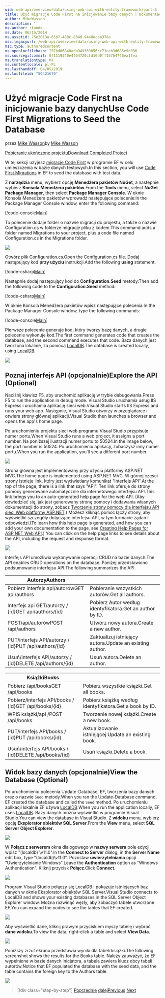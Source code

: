 ```yaml
---
uid: web-api/overview/data/using-web-api-with-entity-framework/part-3
title: Użyć migracje Code First na inicjowanie bazy danych | Dokumentacja firmy Microsoft
author: MikeWasson
description: ''
ms.author: riande
ms.date: 06/16/2014
ms.assetid: 76e2013a-65b7-488c-834d-9448ecea378e
msc.legacyurl: /web-api/overview/data/using-web-api-with-entity-framework/part-3
msc.type: authoredcontent
ms.openlocfilehash: 257bd06848adb949330856cc71eeb3d685e9d036
ms.sourcegitcommit: 0f1119340e4464720cfd16d0ff15764746ea1fea
ms.translationtype: MT
ms.contentlocale: pl-PL
ms.lasthandoff: 04/09/2019
ms.locfileid: "59421670"
---
```

# <a name="use-code-first-migrations-to-seed-the-database"></a><span data-ttu-id="27878-102">Użyć migracje Code First na inicjowanie bazy danych</span><span class="sxs-lookup"><span data-stu-id="27878-102">Use Code First Migrations to Seed the Database</span></span>

<span data-ttu-id="27878-103">przez [Mike Wasson](https://github.com/MikeWasson)</span><span class="sxs-lookup"><span data-stu-id="27878-103">by [Mike Wasson](https://github.com/MikeWasson)</span></span>

[<span data-ttu-id="27878-104">Pobieranie ukończone projektu</span><span class="sxs-lookup"><span data-stu-id="27878-104">Download Completed Project</span></span>](https://github.com/MikeWasson/BookService)

<span data-ttu-id="27878-105">W tej sekcji użyjesz [migracje Code First](https://msdn.microsoft.com/data/jj591621) w programie EF w celu umieszczenia w bazie danych testowych.</span><span class="sxs-lookup"><span data-stu-id="27878-105">In this section, you will use [Code First Migrations](https://msdn.microsoft.com/data/jj591621) in EF to seed the database with test data.</span></span>

<span data-ttu-id="27878-106">Z **narzędzia** menu, wybierz opcję **Menedżera pakietów NuGet**, a następnie wybierz **Konsola Menedżera pakietów**.</span><span class="sxs-lookup"><span data-stu-id="27878-106">From the **Tools** menu, select **NuGet Package Manager**, then select **Package Manager Console**.</span></span> <span data-ttu-id="27878-107">W oknie Konsola Menedżera pakietów wprowadź następujące polecenie:</span><span class="sxs-lookup"><span data-stu-id="27878-107">In the Package Manager Console window, enter the following command:</span></span>

[!code-console[Main](part-3/samples/sample1.cmd)]

<span data-ttu-id="27878-108">To polecenie dodaje folder o nazwie migracji do projektu, a także o nazwie Configuration.cs w folderze migracje pliku z kodem.</span><span class="sxs-lookup"><span data-stu-id="27878-108">This command adds a folder named Migrations to your project, plus a code file named Configuration.cs in the Migrations folder.</span></span>

![](part-3/_static/image1.png)

<span data-ttu-id="27878-109">Otwórz plik Configuration.cs.</span><span class="sxs-lookup"><span data-stu-id="27878-109">Open the Configuration.cs file.</span></span> <span data-ttu-id="27878-110">Dodaj następujący kod **przy użyciu** instrukcji.</span><span class="sxs-lookup"><span data-stu-id="27878-110">Add the following **using** statement.</span></span>

[!code-csharp[Main](part-3/samples/sample2.cs)]

<span data-ttu-id="27878-111">Następnie dodaj następujący kod do **Configuration.Seed** metody:</span><span class="sxs-lookup"><span data-stu-id="27878-111">Then add the following code to the **Configuration.Seed** method:</span></span>

[!code-csharp[Main](part-3/samples/sample3.cs)]

<span data-ttu-id="27878-112">W oknie Konsola Menedżera pakietów wpisz następujące polecenia:</span><span class="sxs-lookup"><span data-stu-id="27878-112">In the Package Manager Console window, type the following commands:</span></span>

[!code-console[Main](part-3/samples/sample4.cmd)]

<span data-ttu-id="27878-113">Pierwsze polecenie generuje kod, który tworzy bazę danych, a drugie polecenie wykonuje kod.</span><span class="sxs-lookup"><span data-stu-id="27878-113">The first command generates code that creates the database, and the second command executes that code.</span></span> <span data-ttu-id="27878-114">Baza danych jest tworzona lokalnie, za pomocą [LocalDB](https://msdn.microsoft.com/library/hh510202.aspx).</span><span class="sxs-lookup"><span data-stu-id="27878-114">The database is created locally, using [LocalDB](https://msdn.microsoft.com/library/hh510202.aspx).</span></span>

![](part-3/_static/image2.png)

## <a name="explore-the-api-optional"></a><span data-ttu-id="27878-115">Poznaj interfejs API (opcjonalnie)</span><span class="sxs-lookup"><span data-stu-id="27878-115">Explore the API (Optional)</span></span>

<span data-ttu-id="27878-116">Naciśnij klawisz F5, aby uruchomić aplikację w trybie debugowania.</span><span class="sxs-lookup"><span data-stu-id="27878-116">Press F5 to run the application in debug mode.</span></span> <span data-ttu-id="27878-117">Visual Studio uruchamia usług IIS Express i uruchamia aplikację sieci web.</span><span class="sxs-lookup"><span data-stu-id="27878-117">Visual Studio starts IIS Express and runs your web app.</span></span> <span data-ttu-id="27878-118">Następnie, Visual Studio otworzy w przeglądarce i otwiera strony głównej aplikacji.</span><span class="sxs-lookup"><span data-stu-id="27878-118">Visual Studio then launches a browser and opens the app's home page.</span></span>

<span data-ttu-id="27878-119">Po uruchomieniu projektu sieci web programu Visual Studio przypisuje numer portu.</span><span class="sxs-lookup"><span data-stu-id="27878-119">When Visual Studio runs a web project, it assigns a port number.</span></span> <span data-ttu-id="27878-120">Na poniższej ilustracji numer portu to 50524.</span><span class="sxs-lookup"><span data-stu-id="27878-120">In the image below, the port number is 50524.</span></span> <span data-ttu-id="27878-121">Po uruchomieniu aplikacji, zobaczysz inny numer portu.</span><span class="sxs-lookup"><span data-stu-id="27878-121">When you run the application, you'll see a different port number.</span></span>

![](part-3/_static/image3.png)

<span data-ttu-id="27878-122">Strona główna jest implementowany przy użyciu platformy ASP.NET MVC.</span><span class="sxs-lookup"><span data-stu-id="27878-122">The home page is implemented using ASP.NET MVC.</span></span> <span data-ttu-id="27878-123">W górnej części strony istnieje link, który jest wyświetlany komunikat "Interfejs API".</span><span class="sxs-lookup"><span data-stu-id="27878-123">At the top of the page, there is a link that says "API".</span></span> <span data-ttu-id="27878-124">Ten link oferuje do strony pomocy generowane automatycznie dla internetowego interfejsu API.</span><span class="sxs-lookup"><span data-stu-id="27878-124">This link brings you to an auto-generated help page for the web API.</span></span> <span data-ttu-id="27878-125">(Aby dowiedzieć się, jak jest generowany stronę pomocy i dodawania własnych dokumentacji do strony, zobacz [Tworzenie strony pomocy dla interfejsu API sieci Web platformy ASP.NET](../../getting-started-with-aspnet-web-api/creating-api-help-pages.md).) Możesz kliknąć pomoc łączy strony, aby wyświetlić szczegóły dotyczące interfejsu API, w tym formacie żądań i odpowiedzi.</span><span class="sxs-lookup"><span data-stu-id="27878-125">(To learn how this help page is generated, and how you can add your own documentation to the page, see [Creating Help Pages for ASP.NET Web API](../../getting-started-with-aspnet-web-api/creating-api-help-pages.md).) You can click on the help page links to see details about the API, including the request and response format.</span></span>

![](part-3/_static/image4.png)

<span data-ttu-id="27878-126">Interfejs API umożliwia wykonywanie operacji CRUD na bazie danych.</span><span class="sxs-lookup"><span data-stu-id="27878-126">The API enables CRUD operations on the database.</span></span> <span data-ttu-id="27878-127">Poniżej przedstawiono podsumowanie interfejsu API.</span><span class="sxs-lookup"><span data-stu-id="27878-127">The following summarizes the API.</span></span>

| <span data-ttu-id="27878-128">Autorzy</span><span class="sxs-lookup"><span data-stu-id="27878-128">Authors</span></span> |  |
| --- | -- |
| <span data-ttu-id="27878-129">Pobierz interfejs api/autorów</span><span class="sxs-lookup"><span data-stu-id="27878-129">GET api/authors</span></span> | <span data-ttu-id="27878-130">Pobieranie wszystkich autorów.</span><span class="sxs-lookup"><span data-stu-id="27878-130">Get all authors.</span></span> |
| <span data-ttu-id="27878-131">Interfejs api GET/autorzy / {id}</span><span class="sxs-lookup"><span data-stu-id="27878-131">GET api/authors/{id}</span></span> | <span data-ttu-id="27878-132">Pobierz Autor według identyfikatora.</span><span class="sxs-lookup"><span data-stu-id="27878-132">Get an author by ID.</span></span> |
| <span data-ttu-id="27878-133">POST/api/autorów</span><span class="sxs-lookup"><span data-stu-id="27878-133">POST /api/authors</span></span> | <span data-ttu-id="27878-134">Utwórz nowy autora.</span><span class="sxs-lookup"><span data-stu-id="27878-134">Create a new author.</span></span> |
| <span data-ttu-id="27878-135">PUT/interfejs API/autorzy / {id}</span><span class="sxs-lookup"><span data-stu-id="27878-135">PUT /api/authors/{id}</span></span> | <span data-ttu-id="27878-136">Zaktualizuj istniejący autora.</span><span class="sxs-lookup"><span data-stu-id="27878-136">Update an existing author.</span></span> |
| <span data-ttu-id="27878-137">Usuń/interfejs API/autorzy / {id}</span><span class="sxs-lookup"><span data-stu-id="27878-137">DELETE /api/authors/{id}</span></span> | <span data-ttu-id="27878-138">Usuń autora.</span><span class="sxs-lookup"><span data-stu-id="27878-138">Delete an author.</span></span> |

| <span data-ttu-id="27878-139">Książki</span><span class="sxs-lookup"><span data-stu-id="27878-139">Books</span></span> |  |
| --- | -- |
| <span data-ttu-id="27878-140">Pobierz /api/books</span><span class="sxs-lookup"><span data-stu-id="27878-140">GET /api/books</span></span> | <span data-ttu-id="27878-141">Pobierz wszystkie książki.</span><span class="sxs-lookup"><span data-stu-id="27878-141">Get all books.</span></span> |
| <span data-ttu-id="27878-142">Pobierz/interfejs API/books / {id}</span><span class="sxs-lookup"><span data-stu-id="27878-142">GET /api/books/{id}</span></span> | <span data-ttu-id="27878-143">Pobierz książkę według identyfikatora.</span><span class="sxs-lookup"><span data-stu-id="27878-143">Get a book by ID.</span></span> |
| <span data-ttu-id="27878-144">WPIS książki/api /</span><span class="sxs-lookup"><span data-stu-id="27878-144">POST /api/books</span></span> | <span data-ttu-id="27878-145">Tworzenie nowej książki.</span><span class="sxs-lookup"><span data-stu-id="27878-145">Create a new book.</span></span> |
| <span data-ttu-id="27878-146">PUT/interfejs API/books / {id}</span><span class="sxs-lookup"><span data-stu-id="27878-146">PUT /api/books/{id}</span></span> | <span data-ttu-id="27878-147">Aktualizowanie istniejącej.</span><span class="sxs-lookup"><span data-stu-id="27878-147">Update an existing book.</span></span> |
| <span data-ttu-id="27878-148">Usuń/interfejs API/books / {id}</span><span class="sxs-lookup"><span data-stu-id="27878-148">DELETE /api/books/{id}</span></span> | <span data-ttu-id="27878-149">Usuń książki.</span><span class="sxs-lookup"><span data-stu-id="27878-149">Delete a book.</span></span> |

## <a name="view-the-database-optional"></a><span data-ttu-id="27878-150">Widok bazy danych (opcjonalnie)</span><span class="sxs-lookup"><span data-stu-id="27878-150">View the Database (Optional)</span></span>

<span data-ttu-id="27878-151">Po uruchomieniu polecenia Update-Database, EF, tworzenia bazy danych oraz o nazwie `Seed` metody.</span><span class="sxs-lookup"><span data-stu-id="27878-151">When you ran the Update-Database command, EF created the database and called the `Seed` method.</span></span> <span data-ttu-id="27878-152">Po uruchomieniu aplikacji lokalnie EF używa [LocalDB](https://blogs.msdn.com/b/sqlexpress/archive/2011/07/12/introducing-localdb-a-better-sql-express.aspx).</span><span class="sxs-lookup"><span data-stu-id="27878-152">When you run the application locally, EF uses [LocalDB](https://blogs.msdn.com/b/sqlexpress/archive/2011/07/12/introducing-localdb-a-better-sql-express.aspx).</span></span> <span data-ttu-id="27878-153">Bazy danych można wyświetlić w programie Visual Studio.</span><span class="sxs-lookup"><span data-stu-id="27878-153">You can view the database in Visual Studio.</span></span> <span data-ttu-id="27878-154">Z **widoku** menu, wybierz opcję **Eksplorator obiektów SQL Server**.</span><span class="sxs-lookup"><span data-stu-id="27878-154">From the **View** menu, select **SQL Server Object Explorer**.</span></span>

![](part-3/_static/image5.png)

<span data-ttu-id="27878-155">W **Połącz z serwerem** okna dialogowego w **nazwy serwera** pole edycji, wpisz "(localdb) \v11.0".</span><span class="sxs-lookup"><span data-stu-id="27878-155">In the **Connect to Server** dialog, in the **Server Name** edit box, type "(localdb)\v11.0".</span></span> <span data-ttu-id="27878-156">Pozostaw **uwierzytelniania** opcji "Uwierzytelnianie Windows".</span><span class="sxs-lookup"><span data-stu-id="27878-156">Leave the **Authentication** option as "Windows Authentication".</span></span> <span data-ttu-id="27878-157">Kliknij przycisk **Połącz**.</span><span class="sxs-lookup"><span data-stu-id="27878-157">Click **Connect**.</span></span>

![](part-3/_static/image6.png)

<span data-ttu-id="27878-158">Program Visual Studio połączy się LocalDB i pokazuje istniejących baz danych w oknie Eksplorator obiektów SQL Server.</span><span class="sxs-lookup"><span data-stu-id="27878-158">Visual Studio connects to LocalDB and shows your existing databases in the SQL Server Object Explorer window.</span></span> <span data-ttu-id="27878-159">Można rozwinąć węzły, aby zobaczyć tabele utworzone EF.</span><span class="sxs-lookup"><span data-stu-id="27878-159">You can expand the nodes to see the tables that EF created.</span></span>

![](part-3/_static/image7.png)

<span data-ttu-id="27878-160">Aby wyświetlić dane, kliknij prawym przyciskiem myszy tabelę i wybrać **dane widoku**.</span><span class="sxs-lookup"><span data-stu-id="27878-160">To view the data, right-click a table and select **View Data**.</span></span>

![](part-3/_static/image8.png)

<span data-ttu-id="27878-161">Poniższy zrzut ekranu przedstawia wyniki dla tabeli książki.</span><span class="sxs-lookup"><span data-stu-id="27878-161">The following screenshot shows the results for the Books table.</span></span> <span data-ttu-id="27878-162">Należy zauważyć, że EF wypełnione w bazie danych inicjatora, a tabela zawiera klucz obcy tabeli autorów.</span><span class="sxs-lookup"><span data-stu-id="27878-162">Notice that EF populated the database with the seed data, and the table contains the foreign key to the Authors table.</span></span>

![](part-3/_static/image9.png)

> [!div class="step-by-step"]
> <span data-ttu-id="27878-163">[Poprzednie](part-2.md)
> [dalej](part-4.md)</span><span class="sxs-lookup"><span data-stu-id="27878-163">[Previous](part-2.md)
[Next](part-4.md)</span></span>

